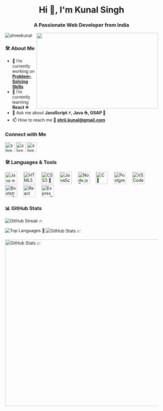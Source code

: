 <h1 align="center">Hi 👋, I'm Kunal Singh</h1>
<h3 align="center">A Passionate Web Developer from India</h3>

<img align="right" src="https://leetcard.jacoblin.cool/shreekunal?theme=chartreuse&font=Livvic&hide_border=true" height="250" width="400">

<p align="left"> <img src="https://komarev.com/ghpvc/?username=shreekunal&label=Profile%20views&color=6BD600&style=flat&hide_border=true" alt="shreekunal"/> </p>

### 🛠️ About Me  

- 🔭 I’m currently working on **[Problem-Solving Skills](https://github.com/shreekunal/DSA-Practice)**
- 🌱 I’m currently learning **React ⚛️**
- 💬 Ask me about **JavaScript ⚡, Java ☕, GSAP 🎨**
- 📫 How to reach me **📩 shrii.kunal@gmail.com**

<h3>Connect with Me</h3>  

<p align="left">
<a href="https://linkedin.com/in/shreekunal" target="blank"><img align="center" src="https://img.shields.io/static/v1?message=LinkedIn&logo=linkedin&label=&color=0077B5&logoColor=white&labelColor=&style=for-the-badge" alt="shreekunal" height="32"/></a>
<a href="https://www.hackerrank.com/profile/shrii_kunal" target="blank"><img align="center" src="https://img.shields.io/static/v1?message=HackerRank&logo=hackerrank&label=&color=2EC866&logoColor=white&labelColor=&style=for-the-badge" alt="shreekunal" height="32"/></a>
<a href="mailto:shrii.kunal@gmail.com" target="blank"><img align="center" src="https://img.shields.io/static/v1?message=Gmail&logo=gmail&label=&color=D14836&logoColor=white&labelColor=&style=for-the-badge" alt="shreekunal" height="32"/></a>
</p>

<h3>🛠️ Languages & Tools</h3>

<div align="left">
  <img src="https://cdn.jsdelivr.net/gh/devicons/devicon/icons/java/java-original.svg" height="40" alt="Java ☕" />
  <img width="12" />
  <img src="https://cdn.jsdelivr.net/gh/devicons/devicon/icons/html5/html5-original.svg" height="40" alt="HTML5 🌐" />
  <img width="12" />
  <img src="https://cdn.jsdelivr.net/gh/devicons/devicon/icons/css3/css3-original.svg" height="40" alt="CSS3 🎨" />
  <img width="12" />
  <img src="https://cdn.jsdelivr.net/gh/devicons/devicon/icons/javascript/javascript-original.svg" height="40" alt="JavaScript ⚡" />
  <img width="12" />
  <img src="https://cdn.jsdelivr.net/gh/devicons/devicon/icons/nodejs/nodejs-original.svg" height="40" alt="Node.js 🌳" />
  <img width="12" />
  <img src="https://cdn.jsdelivr.net/gh/devicons/devicon/icons/c/c-original.svg" height="40" alt="C 🚀" />
  <img width="12" />
  <img src="https://cdn.jsdelivr.net/gh/devicons/devicon/icons/postgresql/postgresql-original.svg" height="40" alt="PostgreSQL 🛢️" />
  <img width="12" />
  <img src="https://cdn.jsdelivr.net/gh/devicons/devicon/icons/vscode/vscode-original.svg" height="40" alt="VS Code 💻" />
  <img width="12" />
  <img src="https://cdn.jsdelivr.net/gh/devicons/devicon/icons/bootstrap/bootstrap-original.svg" height="40" alt="Bootstrap 💜" />
  <img width="12" />
  <img src="https://cdn.jsdelivr.net/gh/devicons/devicon/icons/react/react-original.svg" height="40" alt="React ⚛️" />
  <img width="12" />
  <img src="https://cdn.jsdelivr.net/gh/devicons/devicon/icons/express/express-original.svg" height="40" alt="Express.js 🚀" />
</div>


<h3> 📊 GitHub Stats</h3>  

<p><img src="https://github-readme-streak-stats.herokuapp.com?user=shreekunal&theme=chartreuse-dark&hide_border=false&card_width=500" alt="GitHub Streak 🔥" /></p>
<p><img align="left" src="https://github-readme-stats.vercel.app/api/top-langs?username=shreekunal&show_icons=true&locale=en&layout=compact&theme=chartreuse-dark" alt="Top Languages 🚀" /></p>
<p><img align="center" src="https://github-readme-stats.vercel.app/api?username=shreekunal&show_icons=true&locale=en&theme=chartreuse-dark" alt="GitHub Stats 📈" /></p>
<p><img align="center" width="550" src="https://leetcard.jacoblin.cool/shreekunal?theme=chartreuse&font=Text%20Me%20One&ext=heatmap" alt="GitHub Stats 📈" /></p>
